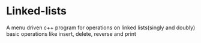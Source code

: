 # Linked-lists
A menu driven c++ program for operations on linked lists(singly and doubly)
basic operations like insert, delete, reverse and print
